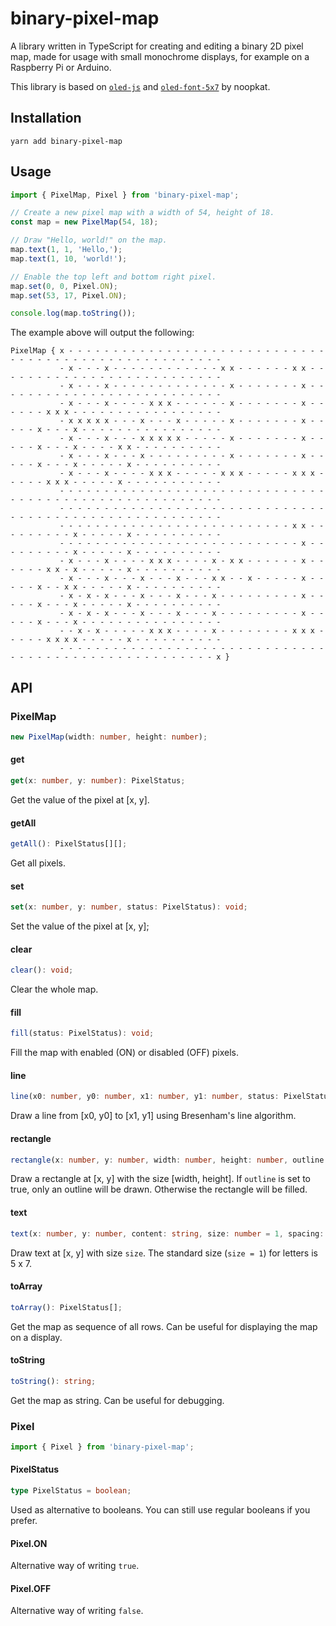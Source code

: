 # binary-pixel-map

A library written in TypeScript for creating and editing a binary 2D pixel map, made for usage with small monochrome displays, for example on a Raspberry Pi or Arduino.

This library is based on [`oled-js`](https://github.com/noopkat/oled-js) and [`oled-font-5x7`](https://github.com/noopkat/oled-font-5x7) by noopkat.

## Installation

```
yarn add binary-pixel-map
```

## Usage

```typescript
import { PixelMap, Pixel } from 'binary-pixel-map';

// Create a new pixel map with a width of 54, height of 18.
const map = new PixelMap(54, 18);

// Draw "Hello, world!" on the map.
map.text(1, 1, 'Hello,');
map.text(1, 10, 'world!');

// Enable the top left and bottom right pixel.
map.set(0, 0, Pixel.ON);
map.set(53, 17, Pixel.ON);

console.log(map.toString());
```

The example above will output the following:

```
PixelMap { x - - - - - - - - - - - - - - - - - - - - - - - - - - - - - - - - - - - - - - - - - - - - - - - - - - - - -
           - x - - - x - - - - - - - - - - - - x x - - - - - - x x - - - - - - - - - - - - - - - - - - - - - - - - - -
           - x - - - x - - - - - - - - - - - - - x - - - - - - - x - - - - - - - - - - - - - - - - - - - - - - - - - -
           - x - - - x - - - - x x x - - - - - - x - - - - - - - x - - - - - - x x x - - - - - - - - - - - - - - - - -
           - x x x x x - - - x - - - x - - - - - x - - - - - - - x - - - - - x - - - x - - - - - - - - - - - - - - - -
           - x - - - x - - - x x x x x - - - - - x - - - - - - - x - - - - - x - - - x - - - - x x - - - - - - - - - -
           - x - - - x - - - x - - - - - - - - - x - - - - - - - x - - - - - x - - - x - - - - - x - - - - - - - - - -
           - x - - - x - - - - x x x - - - - - x x x - - - - - x x x - - - - - x x x - - - - - x - - - - - - - - - - -
           - - - - - - - - - - - - - - - - - - - - - - - - - - - - - - - - - - - - - - - - - - - - - - - - - - - - - -
           - - - - - - - - - - - - - - - - - - - - - - - - - - - - - - - - - - - - - - - - - - - - - - - - - - - - - -
           - - - - - - - - - - - - - - - - - - - - - - - - - - x x - - - - - - - - - x - - - - - x - - - - - - - - - -
           - - - - - - - - - - - - - - - - - - - - - - - - - - - x - - - - - - - - - x - - - - - x - - - - - - - - - -
           - x - - - x - - - - x x x - - - - x - x x - - - - - - x - - - - - - x x - x - - - - - x - - - - - - - - - -
           - x - - - x - - - x - - - x - - - x x - - x - - - - - x - - - - - x - - x x - - - - - x - - - - - - - - - -
           - x - x - x - - - x - - - x - - - x - - - - - - - - - x - - - - - x - - - x - - - - - x - - - - - - - - - -
           - x - x - x - - - x - - - x - - - x - - - - - - - - - x - - - - - x - - - x - - - - - - - - - - - - - - - -
           - - x - x - - - - - x x x - - - - x - - - - - - - - x x x - - - - - x x x x - - - - - x - - - - - - - - - -
           - - - - - - - - - - - - - - - - - - - - - - - - - - - - - - - - - - - - - - - - - - - - - - - - - - - - - x }
```

## API

### PixelMap

```typescript
new PixelMap(width: number, height: number);
```

#### get

```typescript
get(x: number, y: number): PixelStatus;
```

Get the value of the pixel at [x, y].

#### getAll

```typescript
getAll(): PixelStatus[][];
```

Get all pixels.

#### set

```typescript
set(x: number, y: number, status: PixelStatus): void;
```

Set the value of the pixel at [x, y];

#### clear

```typescript
clear(): void;
```

Clear the whole map.

#### fill

```typescript
fill(status: PixelStatus): void;
```

Fill the map with enabled (ON) or disabled (OFF) pixels.

#### line

```typescript
line(x0: number, y0: number, x1: number, y1: number, status: PixelStatus = Pixel.ON): void;
```

Draw a line from [x0, y0] to [x1, y1] using Bresenham's line algorithm.

#### rectangle

```typescript
rectangle(x: number, y: number, width: number, height: number, outline: boolean = false, status: PixelStatus = Pixel.ON): void;
```

Draw a rectangle at [x, y] with the size [width, height]. If `outline` is set to true, only an outline will be drawn. Otherwise the rectangle will be filled.

#### text

```typescript
text(x: number, y: number, content: string, size: number = 1, spacing: number = 2, wrap: boolean = true): void;
```

Draw text at [x, y] with size `size`. The standard size (`size = 1`) for letters is 5 x 7.

#### toArray

```typescript
toArray(): PixelStatus[];
```

Get the map as sequence of all rows. Can be useful for displaying the map on a display.

#### toString

```typescript
toString(): string;
```

Get the map as string. Can be useful for debugging.

### Pixel

```typescript
import { Pixel } from 'binary-pixel-map';
```

#### PixelStatus

```typescript
type PixelStatus = boolean;
```

Used as alternative to booleans. You can still use regular booleans if you prefer.

#### Pixel.ON

Alternative way of writing `true`.

#### Pixel.OFF

Alternative way of writing `false`.
